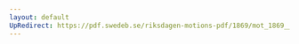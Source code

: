 ```yaml
---
layout: default
UpRedirect: https://pdf.swedeb.se/riksdagen-motions-pdf/1869/mot_1869__ak__00174.pdf
---
```

